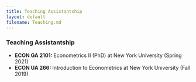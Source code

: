 ```yaml
---
title: Teaching Assistantship
layout: default
filename: Teaching.md
--- 
```


### Teaching Assistantship

<ul>
  <li> <b> ECON GA 2101: </b> Econometrics II (PhD) at New York University (Spring 2021) </li>
  <li> <b> ECON UA 266: </b> Introduction to Econometrics at New York University (Fall 2019) </li>
</ul>
